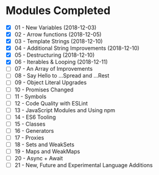 # Modules Completed

- [x] 01 - New Variables (2018-12-03)
- [x] 02 - Arrow functions (2018-12-05)
- [x] 03 - Template Strings (2018-12-10)
- [x] 04 - Additional String Improvements (2018-12-10)
- [x] 05 - Destructuring (2018-12-10)
- [x] 06 - Iterables & Looping (2018-12-11)
- [ ] 07 - An Array of Improvements
- [ ] 08 - Say Hello to ...Spread and ...Rest
- [ ] 09 - Object Literal Upgrades
- [ ] 10 - Promises Changed
- [ ] 11 - Symbols
- [ ] 12 - Code Quality with ESLint
- [ ] 13 - JavaScript Modules and Using npm
- [ ] 14 - ES6 Tooling
- [ ] 15 - Classes
- [ ] 16 - Generators
- [ ] 17 - Proxies
- [ ] 18 - Sets and WeakSets
- [ ] 19 - Maps and WeakMaps
- [ ] 20 - Async + Await
- [ ] 21 - New, Future and Experimental Language Additions

